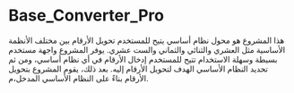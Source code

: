 # Base_Converter_Pro
هذا المشروع هو محول نظام أساسي يتيح للمستخدم تحويل الأرقام بين مختلف الأنظمة الأساسية مثل العشري والثنائي والثماني والست عشري. يوفر المشروع واجهة مستخدم بسيطة وسهلة الاستخدام تتيح للمستخدم إدخال الأرقام في أي نظام أساسي، ومن ثم تحديد النظام الأساسي الهدف لتحويل الأرقام إليه. بعد ذلك، يقوم المشروع بتحويل الأرقام بناءً على النظام الأساسي المدخل،م.
